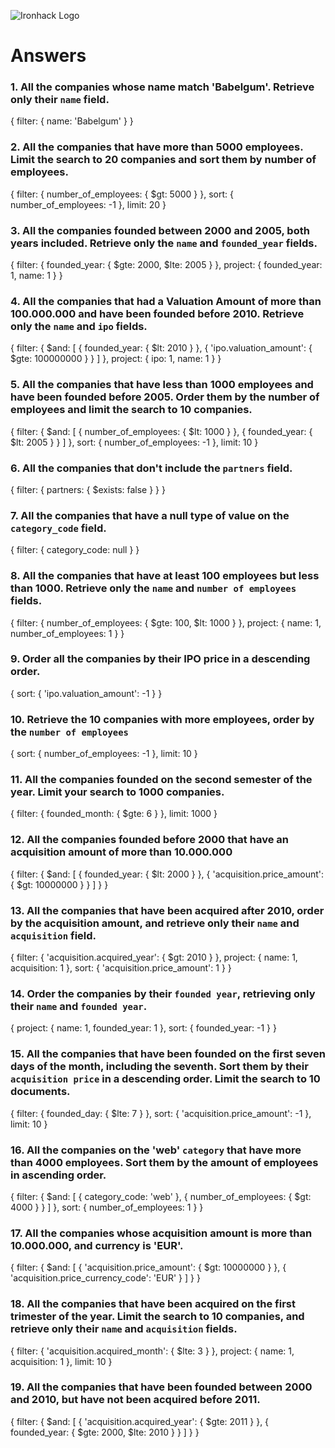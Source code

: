 ![Ironhack Logo](https://i.imgur.com/1QgrNNw.png)

# Answers

### 1. All the companies whose name match 'Babelgum'. Retrieve only their `name` field.

{
 filter: {
  name: 'Babelgum'
 }
}

### 2. All the companies that have more than 5000 employees. Limit the search to 20 companies and sort them by **number of employees**.

{
 filter: {
  number_of_employees: {
   $gt: 5000
  }
 },
 sort: {
  number_of_employees: -1
 },
 limit: 20
}

### 3. All the companies founded between 2000 and 2005, both years included. Retrieve only the `name` and `founded_year` fields.

{
 filter: {
  founded_year: {
   $gte: 2000,
   $lte: 2005
  }
 },
 project: {
  founded_year: 1,
  name: 1
 }
}
### 4. All the companies that had a Valuation Amount of more than 100.000.000 and have been founded before 2010. Retrieve only the `name` and `ipo` fields.

{
 filter: {
  $and: [
   {
    founded_year: {
     $lt: 2010
    }
   },
   {
    'ipo.valuation_amount': {
     $gte: 100000000
    }
   }
  ]
 },
 project: {
  ipo: 1,
  name: 1
 }
}
### 5. All the companies that have less than 1000 employees and have been founded before 2005. Order them by the number of employees and limit the search to 10 companies.

{
 filter: {
  $and: [
   {
    number_of_employees: {
     $lt: 1000
    }
   },
   {
    founded_year: {
     $lt: 2005
    }
   }
  ]
 },
 sort: {
  number_of_employees: -1
 },
 limit: 10
}
### 6. All the companies that don't include the `partners` field.


{
 filter: {
  partners: {
   $exists: false
  }
 }
}

### 7. All the companies that have a null type of value on the `category_code` field.

{
 filter: {
  category_code: null
 }
}

### 8. All the companies that have at least 100 employees but less than 1000. Retrieve only the `name` and `number of employees` fields.

{
 filter: {
  number_of_employees: {
   $gte: 100,
   $lt: 1000
  }
 },
 project: {
  name: 1,
  number_of_employees: 1
 }
}

### 9. Order all the companies by their IPO price in a descending order.


{
 sort: {
  'ipo.valuation_amount': -1
 }
}

### 10. Retrieve the 10 companies with more employees, order by the `number of employees`

{
 sort: {
  number_of_employees: -1
 },
 limit: 10
}

### 11. All the companies founded on the second semester of the year. Limit your search to 1000 companies.

{
 filter: {
  founded_month: {
   $gte: 6
  }
 },
 limit: 1000
}
### 12. All the companies founded before 2000 that have an acquisition amount of more than 10.000.000

{
 filter: {
  $and: [
   {
    founded_year: {
     $lt: 2000
    }
   },
   {
    'acquisition.price_amount': {
     $gt: 10000000
    }
   }
  ]
 }
}
### 13. All the companies that have been acquired after 2010, order by the acquisition amount, and retrieve only their `name` and `acquisition` field.

{
 filter: {
  'acquisition.acquired_year': {
   $gt: 2010
  }
 },
 project: {
  name: 1,
  acquisition: 1
 },
 sort: {
  'acquisition.price_amount': 1
 }
}

### 14. Order the companies by their `founded year`, retrieving only their `name` and `founded year`.

{
 project: {
  name: 1,
  founded_year: 1
 },
 sort: {
  founded_year: -1
 }
}
### 15. All the companies that have been founded on the first seven days of the month, including the seventh. Sort them by their `acquisition price` in a descending order. Limit the search to 10 documents.

{
 filter: {
  founded_day: {
   $lte: 7
  }
 },
 sort: {
  'acquisition.price_amount': -1
 },
 limit: 10
}
### 16. All the companies on the 'web' `category` that have more than 4000 employees. Sort them by the amount of employees in ascending order.

{
 filter: {
  $and: [
   {
    category_code: 'web'
   },
   {
    number_of_employees: {
     $gt: 4000
    }
   }
  ]
 },
 sort: {
  number_of_employees: 1
 }
}
### 17. All the companies whose acquisition amount is more than 10.000.000, and currency is 'EUR'.
{
 filter: {
  $and: [
   {
    'acquisition.price_amount': {
     $gt: 10000000
    }
   },
   {
    'acquisition.price_currency_code': 'EUR'
   }
  ]
 }
}

### 18. All the companies that have been acquired on the first trimester of the year. Limit the search to 10 companies, and retrieve only their `name` and `acquisition` fields.

{
 filter: {
  'acquisition.acquired_month': {
   $lte: 3
  }
 },
 project: {
  name: 1,
  acquisition: 1
 },
 limit: 10
}

### 19. All the companies that have been founded between 2000 and 2010, but have not been acquired before 2011.

{
 filter: {
  $and: [
   {
    'acquisition.acquired_year': {
     $gte: 2011
    }
   },
   {
    founded_year: {
     $gte: 2000,
     $lte: 2010
    }
   }
  ]
 }
}